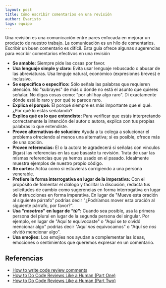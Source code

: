 ```yaml
---
layout: post
title: Cómo escribir comentarios en una revisión
author: Evaristo
tags: equipo
---
```


Una revisión es una comunicación entre pares enfocada en mejorar un producto de nuestro trabajo. La
comunicación es un hilo de comentarios. Escribir un buen comentario es difícil. Esta guía ofrece
algunas sugerencias para escribir comentarios efectivos en una revisión

- **Se amable:** Siempre pide las cosas por favor.
- **Usa lenguaje simple y claro:** Evita usar lenguaje rebuscado o abusar de las abreviaturas. Usa
  lenguje natural, económico (expresiones breves) e inclusivo.
- **Se específica o específico:** Sólo señala las palabras que requieren atención. No "subrayes" de
  más o donde no está el asunto que quieres señalar. No digas cosas como: "por ahí hay algo raro".
  Di exactamente dónde está lo raro y por qué te parece raro.
- **Explica el porqué:** El porqué siempre es más importante que el qué. ¿Por qué lo estás
  señalando?
- **Explica qué es lo que entendiste:** Para verificar que estás interpretando correctamente la
  intención del autor o autora, explica con tus propias palabras lo que entendiste.
- **Provee alternativas de solución:** Ayuda a tu colega a solucionar el problema ofreciendo al
  menos una alternativa; si es posible, ofrece más de una opción.
- **Provee referencias:** El o la autora te agradecerá si señalas con vínculos (ligas) las
  referencias en las que basaste tu revisión. Trata de usar las mismas referencias que ya hemos
  usado en el pasado. Idealmente muestra ejemplos de nuestro propio código.
- **Se cortés:** Actúa como si estuvieras corrigiendo a una persona venerable.
- **Prefiere la forma interrogativa en lugar de la imperativa:** Con el propósito de fomentar el
  diálogo y facilitar la discusión, redacta tus solicitudes de cambio como sugerencias en forma
  interrogativa en lugar de instrucciones en forma imperativa. En lugar de "Mueve esta oración al
  siguiente párrafo" podrías decir "¿Podríamos mover esta oración al siguiente párrafo, por favor?".
- **Usa "_nosotros_" en lugar de _"tú"_:** Cuando sea posible, usa la primera persona del plural en
  lugar de la segunda persona del singular. Por ejemplo, en lugar de "Aquí _te_ equivocaste" o "Aquí
  se _te_ olvidó mencionar algo" podrías decir "Aquí _nos_ equivocamos" o "Aquí se _nos_ olvidó
  mencionar algo".
- **Usa emojies:** Los emojies nos ayudan a complementar las ideas, emociones o sentimientos que
  queremos expresar en un comentario.

## Referencias

- [How to write code review
  comments](https://google.github.io/eng-practices/review/reviewer/comments.html)
- [How to Do Code Reviews Like a Human (Part One)](https://mtlynch.io/human-code-reviews-1/)
- [How to Do Code Reviews Like a Human (Part Two)](https://mtlynch.io/human-code-reviews-2/)